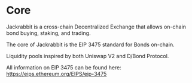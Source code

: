 # Core

Jackrabbit is a cross-chain Decentralized Exchange that allows on-chain bond buying, staking, and trading. 

The core of Jackrabbit is the EIP 3475 standard for Bonds on-chain. 

Liquidity pools inspired by both Uniswap V2 and D/Bond Protocol.

All information on EIP 3475 can be found here: https://eips.ethereum.org/EIPS/eip-3475


